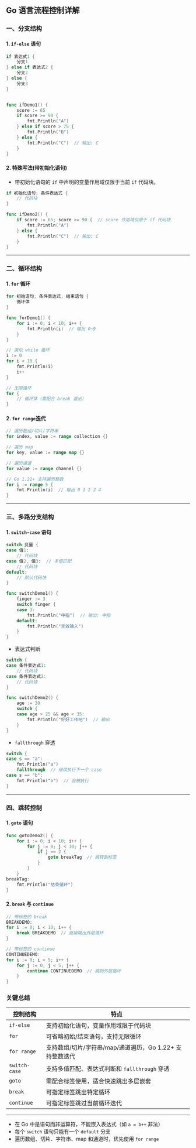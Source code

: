 ## Go 语言流程控制详解

### 一、分支结构

#### 1. `if-else` 语句

```go
if 表达式1 {
    分支1
} else if 表达式2 {
    分支2
} else {
    分支3
}


func ifDemo1() {
    score := 65
    if score >= 90 {
        fmt.Println("A")
    } else if score > 75 {
        fmt.Println("B")
    } else {
        fmt.Println("C")  // 输出: C
    }
}
```

#### 2. 特殊写法(带初始化语句)
- 带初始化语句的 `if` 中声明的变量作用域仅限于当前 `if` 代码块。

```go
if 初始化语句; 条件表达式 {
    // 代码块
}

func ifDemo2() {
    if score := 65; score >= 90 {  // score 作用域仅限于 if 代码块
        fmt.Println("A")
    } else {
        fmt.Println("C")  // 输出: C
    }
}
```
---

### 二、循环结构

#### 1. `for` 循环

```go
for 初始语句; 条件表达式; 结束语句 {
    循环体
}

func forDemo1() {
    for i := 0; i < 10; i++ {
        fmt.Println(i)  // 输出 0~9
    }
}

// 类似 while 循环
i := 0
for i < 10 {
    fmt.Println(i)
    i++
}

// 无限循环
for {
    // 循环体（需配合 break 退出）
}
```

#### 2. `for range`迭代

```go
// 遍历数组/切片/字符串
for index, value := range collection {}

// 遍历 map
for key, value := range map {}

// 遍历通道
for value := range channel {}

// Go 1.22+ 支持遍历整数
for i := range 5 {
    fmt.Println(i)  // 输出 0 1 2 3 4
}
```
---

### 三、多路分支结构

#### 1. `switch-case` 语句
```go
switch 变量 {
case 值1:
    // 代码块
case 值2, 值3:  // 多值匹配
    // 代码块
default:
    // 默认代码块
}

func switchDemo1() {
    finger := 3
    switch finger {
    case 3:
        fmt.Println("中指")  // 输出: 中指
    default:
        fmt.Println("无效输入")
    }
}
```


- 表达式判断
```go
switch {
case 条件表达式1:
    // 代码块
case 条件表达式2:
    // 代码块
}

func switchDemo2() {
    age := 30
    switch {
    case age > 25 && age < 35:
        fmt.Println("好好工作吧")  // 输出
    }
}
```

- `fallthrough` 穿透
```go
switch {
case s == "a":
    fmt.Println("a")
    fallthrough  // 继续执行下一个 case
case s == "b":
    fmt.Println("b")  // 会被执行
}
```

---

### 四、跳转控制

#### 1. `goto` 语句
```go
func gotoDemo2() {
    for i := 0; i < 10; i++ {
        for j := 0; j < 10; j++ {
            if j == 2 {
                goto breakTag  // 跳转到标签
            }
        }
    }
breakTag:
    fmt.Println("结束循环")
}
```

#### 2. `break` 与 `continue`
```go
// 带标签的 break
BREAKDEMO:
for i := 0; i < 10; i++ {
    break BREAKDEMO  // 直接跳出外层循环
}

// 带标签的 continue
CONTINUEDEMO:
for i := 0; i < 5; i++ {
    for j := 0; j < 5; j++ {
        continue CONTINUEDEMO  // 跳到外层循环
    }
}
```

### 关键总结

| 控制结构       | 特点                                                                 |
|----------------|----------------------------------------------------------------------|
| `if-else`      | 支持初始化语句，变量作用域限于代码块                                 |
| `for`          | 可省略初始/结束语句，支持无限循环                                   |
| `for range`    | 支持数组/切片/字符串/map/通道遍历，Go 1.22+ 支持整数迭代             |
| `switch-case`  | 支持多值匹配、表达式判断和 `fallthrough` 穿透                       |
| `goto`         | 需配合标签使用，适合快速跳出多层嵌套                                |
| `break`        | 可指定标签跳出特定循环                                              |
| `continue`     | 可指定标签跳过当前循环迭代                                          |

---

- 在 Go 中是语句而非运算符，不能嵌入表达式（如 `a = b++` 非法）
- 每个 `switch` 语句只能有一个 `default` 分支
- 遍历数组、切片、字符串、map 和通道时，优先使用 `for range`
